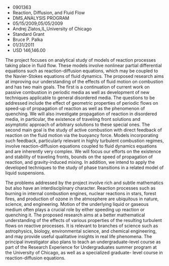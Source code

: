 
* 0901363
* Reaction, Diffusion, and Fluid Flow
* DMS,ANALYSIS PROGRAM
* 05/15/2009,05/05/2009
* Andrej Zlatos,IL,University of Chicago
* Standard Grant
* Bruce P. Palka
* 01/31/2011
* USD 146,146.00

The project focuses on analytical study of models of reaction processes taking
place in fluid flow. These models involve nonlinear partial differential
equations such as reaction-diffusion equations, which may be coupled to the
Navier-Stokes equations of fluid dynamics. The proposed research aims at
improving our understanding of the effects of fluid motion on combustion and has
two main goals. The first is a continuation of current work on passive
combustion in periodic media as well as development of new techniques applicable
to general disordered media. The questions to be addressed include the effect of
geometric properties of periodic flows on speed-up of propagation of reaction as
well as the phenomenon of quenching. We will also investigate propagation of
reaction in disordered media, in particular, the existence of traveling front
solutions and asymptotic approach of arbitrary solutions to these special ones.
The second main goal is the study of active combustion with direct feedback of
reaction on the fluid motion via the buoyancy force. Models incorporating such
feedback, particularly relevant in highly turbulent combustion regimes, involve
reaction-diffusion equations coupled to fluid dynamics equations and are
inherently very complex. We will focus our efforts on the existence and
stability of traveling fronts, bounds on the speed of propagation of reaction,
and gravity-induced mixing. In addition, we intend to apply the developed
techniques to the study of phase transitions in a related model of liquid
suspensions.

The problems addressed by the project involve rich and subtle mathematics but
also have an interdisciplinary character. Reaction processes such as burning in
internal combustion engines, nuclear reactions in stars, forest fires, and
production of ozone in the atmosphere are ubiquitous in nature, science, and
engineering. Motion of the underlying liquid or gaseous medium often plays a
crucial role by either speeding up reaction or quenching it. The proposed
research aims at a better mathematical understanding of the effects of various
properties of the resulting turbulent flows on reactive processes. It is
relevant to branches of science such as astrophysics, biology, environmental
science, and chemical engineering, and may provide useful qualitative insights
in real life phenomena. The principal investigator also plans to teach an
undergraduate-level course as part of the Research Experience for Undergraduates
summer program at the University of Chicago, as well as a specialized graduate-
level course in reaction-diffusion equations.
